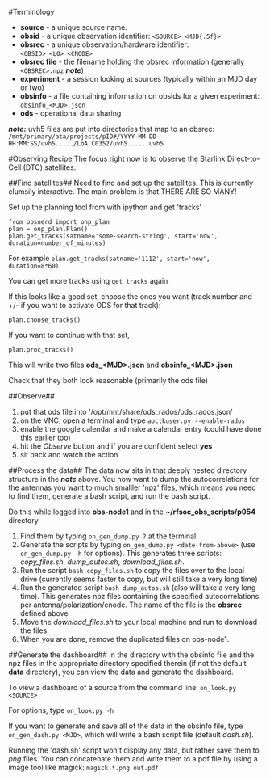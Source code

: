 #Terminology
- **source** - a unique source name.
- **obsid** - a unique observation identifier:  `<SOURCE>_<MJD{.5f}>`
- **obsrec** - a unique observation/hardware identifier:  `<OBSID>_<LO>_<CNODE>`
- **obsrec file** - the filename holding the obsrec information (generally `<OBSREC>.npz` ***note***)
- **experiment** - a session looking at sources (typically within an MJD day or two)
- **obsinfo** - a file containing information on obsids for a given experiment:  `obsinfo_<MJD>.json`
- **ods** - operational data sharing

***note:*** uvh5 files are put into directories that map to an obsrec:<br>
`/mnt/primary/ata/projects/pID#/YYYY-MM-DD-HH:MM:SS/uvh5...../LoA.C0352/uvh5......uvh5`

#Observing Recipe
The focus right now is to observe the Starlink Direct-to-Cell (DTC) satellites.

##Find satellites##
Need to find and set up the satellites.  This is currently clumsily interactive.  The main problem is that THERE ARE SO MANY!

Set up the planning tool from with ipython and get 'tracks'

    from obsnerd import onp_plan
    plan = onp_plan.Plan()
    plan.get_tracks(satname='some-search-string', start='now', duration=number_of_minutes)

For example `plan.get_tracks(satname='1112', start='now', duration=8*60)`

You can get more tracks using `get_tracks` again

If this looks like a good set, choose the ones you want (track number and +/- if you want to activate ODS for that track):

    plan.choose_tracks()

If you want to continue with that set,

    plan.proc_tracks()

This will write two files **ods_\<MJD>.json** and **obsinfo_\<MJD>.json**

Check that they both look reasonable (primarily the ods file)

##Observe##
1. put that ods file into '/opt/mnt/share/ods\_rados/ods\_rados.json'
2. on the VNC, open a terminal and type `aoctkuser.py --enable-rados`
3. enable the google calendar and make a calendar entry (could have done this earlier too)
4. hit the *Observe* button and if you are confident select **yes**
5. sit back and watch the action

##Process the data##
The data now sits in that deeply nested directory structure in the ***note*** above.  You now want to dump the autocorrelations for the antennas you want to much smalller 'npz' files, which means you need to find them, generate a bash script, and run the bash script.

Do this while logged into **obs-node1** and in the **~/rfsoc\_obs\_scripts/p054** directory

1. Find them by typing `on_gen_dump.py ?` at the terminal
2. Generate the scripts by typing `on_gen_dump.py <date-from-above>` (use `on_gen_dump.py -h` for options).  This generates three scripts:  *copy\_files.sh*, *dump\_autos.sh*, *download\_files.sh*.
3. Run the script `bash copy_files.sh` to copy the files over to the local drive (currently seems faster to copy, but will still take a very long time)
4. Run the generated script `bash dump_autos.sh` (also will take a very long time).  This generates npz files containing the specified autocorrelations per antenna/polarization/cnode.  The name of the file is the **obsrec** defined above
5. Move the *download\_files.sh* to your local machine and run to download the files.
6. When you are done, remove the duplicated files on obs-node1.

##Generate the dashboard##
In the directory with the obsinfo file and the npz files in the appropriate directory specified therein (if not the default **data** directory), you can view the data and generate the dashboard.

To view a dashboard of a source from the command line: `on_look.py <SOURCE>`

For options, type `on_look.py -h`

If you want to generate and save all of the data in the obsinfo file, type `on_gen_dash.py <MJD>`, which will write a bash script file (default *dash.sh*).

Running the 'dash.sh' script won't display any data, but rather save them to *png* files.  You can concatenate them and write them to a pdf file by using a image tool like magick:  `magick *.png out.pdf`
